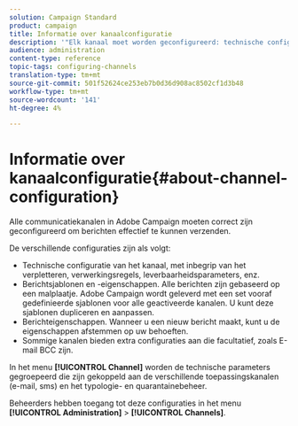 ```yaml
---
solution: Campaign Standard
product: campaign
title: Informatie over kanaalconfiguratie
description: '"Elk kanaal moet worden geconfigureerd: technische configuratie, berichteigenschappen en sjablonen."'
audience: administration
content-type: reference
topic-tags: configuring-channels
translation-type: tm+mt
source-git-commit: 501f52624ce253eb7b0d36d908ac8502cf1d3b48
workflow-type: tm+mt
source-wordcount: '141'
ht-degree: 4%

---
```



# Informatie over kanaalconfiguratie{#about-channel-configuration}

Alle communicatiekanalen in Adobe Campaign moeten correct zijn geconfigureerd om berichten effectief te kunnen verzenden.

De verschillende configuraties zijn als volgt:

* Technische configuratie van het kanaal, met inbegrip van het verpletteren, verwerkingsregels, leverbaarheidsparameters, enz.
* Berichtsjablonen en -eigenschappen. Alle berichten zijn gebaseerd op een malplaatje. Adobe Campaign wordt geleverd met een set vooraf gedefinieerde sjablonen voor alle geactiveerde kanalen. U kunt deze sjablonen dupliceren en aanpassen.
* Berichteigenschappen. Wanneer u een nieuw bericht maakt, kunt u de eigenschappen afstemmen op uw behoeften.
* Sommige kanalen bieden extra configuraties aan die facultatief, zoals E-mail BCC zijn.

In het menu **[!UICONTROL Channel]** worden de technische parameters gegroepeerd die zijn gekoppeld aan de verschillende toepassingskanalen (e-mail, sms) en het typologie- en quarantainebeheer.

Beheerders hebben toegang tot deze configuraties in het menu **[!UICONTROL Administration]** > **[!UICONTROL Channels]**.
